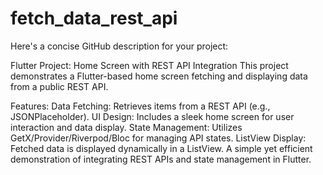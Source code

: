 # fetch_data_rest_api


Here's a concise GitHub description for your project:

Flutter Project: Home Screen with REST API Integration
This project demonstrates a Flutter-based home screen fetching and displaying data from a public REST API.

Features:
Data Fetching: Retrieves items from a REST API (e.g., JSONPlaceholder).
UI Design: Includes a sleek home screen for user interaction and data display.
State Management: Utilizes GetX/Provider/Riverpod/Bloc for managing API states.
ListView Display: Fetched data is displayed dynamically in a ListView.
A simple yet efficient demonstration of integrating REST APIs and state management in Flutter.
